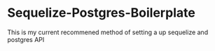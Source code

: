 # Sequelize-Postgres-Boilerplate
 This is my current recommened method of setting a up sequelize and postgres API
